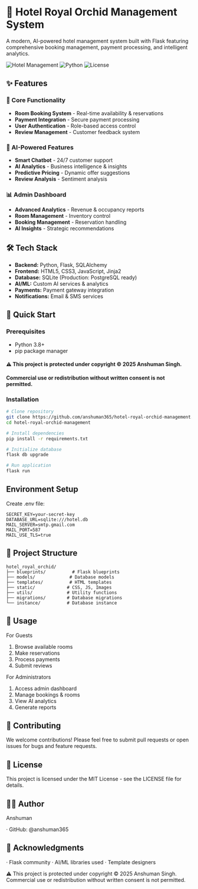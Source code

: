# 🏨 Hotel Royal Orchid Management System

A modern, AI-powered hotel management system built with Flask featuring comprehensive booking management, payment processing, and intelligent analytics.

![Hotel Management](https://img.shields.io/badge/Flask-2.3.3-blue)
![Python](https://img.shields.io/badge/Python-3.8%2B-green)
![License](https://img.shields.io/badge/License-MIT-yellow)

## ✨ Features

### 🎯 Core Functionality
- **Room Booking System** - Real-time availability & reservations
- **Payment Integration** - Secure payment processing
- **User Authentication** - Role-based access control
- **Review Management** - Customer feedback system

### 🤖 AI-Powered Features
- **Smart Chatbot** - 24/7 customer support
- **AI Analytics** - Business intelligence & insights
- **Predictive Pricing** - Dynamic offer suggestions
- **Review Analysis** - Sentiment analysis

### 📊 Admin Dashboard
- **Advanced Analytics** - Revenue & occupancy reports
- **Room Management** - Inventory control
- **Booking Management** - Reservation handling
- **AI Insights** - Strategic recommendations

## 🛠 Tech Stack

- **Backend:** Python, Flask, SQLAlchemy
- **Frontend:** HTML5, CSS3, JavaScript, Jinja2
- **Database:** SQLite (Production: PostgreSQL ready)
- **AI/ML:** Custom AI services & analytics
- **Payments:** Payment gateway integration
- **Notifications:** Email & SMS services

## 🚀 Quick Start

### Prerequisites
- Python 3.8+
- pip package manager

#### ⚠️ This project is protected under copyright © 2025 Anshuman Singh.
#### Commercial use or redistribution without written consent is not permitted.

### Installation
```bash
# Clone repository
git clone https://github.com/anshuman365/hotel-royal-orchid-management.git
cd hotel-royal-orchid-management

# Install dependencies
pip install -r requirements.txt

# Initialize database
flask db upgrade

# Run application
flask run
```

## Environment Setup

Create .env file:

```env
SECRET_KEY=your-secret-key
DATABASE_URL=sqlite:///hotel.db
MAIL_SERVER=smtp.gmail.com
MAIL_PORT=587
MAIL_USE_TLS=true
```

## 📁 Project Structure

```
hotel_royal_orchid/
├── blueprints/          # Flask blueprints
├── models/             # Database models
├── templates/          # HTML templates
├── static/            # CSS, JS, Images
├── utils/             # Utility functions
├── migrations/        # Database migrations
└── instance/          # Database instance
```

## 🎯 Usage

For Guests

1. Browse available rooms
2. Make reservations
3. Process payments
4. Submit reviews

For Administrators

1. Access admin dashboard
2. Manage bookings & rooms
3. View AI analytics
4. Generate reports

## 🤝 Contributing

We welcome contributions! Please feel free to submit pull requests or open issues for bugs and feature requests.

## 📄 License

This project is licensed under the MIT License - see the LICENSE file for details.

## 👨‍💻 Author

Anshuman

· GitHub: @anshuman365

## 🙏 Acknowledgments

· Flask community
· AI/ML libraries used
· Template designers

⚠️ This project is protected under copyright © 2025 Anshuman Singh.
Commercial use or redistribution without written consent is not permitted.